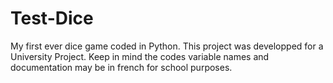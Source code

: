 # Test-Dice

My first ever dice game coded in Python. This project was developped for a University Project. Keep in mind the codes variable names and documentation may be in french for school purposes. 
